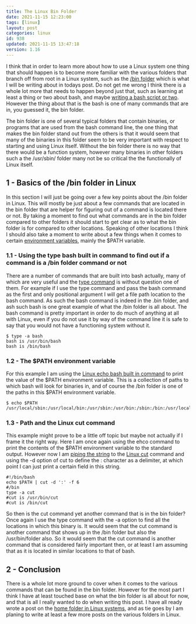 ```yaml
---
title: The Linux Bin Folder
date: 2021-11-15 12:23:00
tags: [linux]
layout: post
categories: linux
id: 938
updated: 2021-11-15 13:47:18
version: 1.16
---
```


I think that in order to learn more about how to use a Linux system one thing that should happen is to become more familiar with the various folders that branch off from root in a Linux system, such as the [\/bin folder](https://ostoday.org/linux/what-is-bin-in-linux.html) which is what I will be writing about in todays post. Do not get me wrong I think there is a whole lot more that needs to happen beyond just that, such as learning at least a thing or two about bash, and maybe [writing a bash script or two](/2020/11/27/linux-bash-script/). However the thing about that is the bash is one of many commands that are in, you guessed it, the bin folder. 

The bin folder is one of several typical folders that contain binaries, or programs that are used from the bash command line, the one thing that makes the bin folder stand out from the others is that it would seem that many of the binaries in this folder seem to be very important with respect to starting and using Linux itself. Without the bin folder there is no way that there would be a function system, however many binaries in other folders such a the \/usr\/sbin\/ folder many not be so critical the the functionally of Linux itself.

<!-- more -->

## 1 - Basics of the \/bin folder in Linux

In this section I will just be going over a few key points about the \/bin folder in Linux. This will mostly be just about a few commands that are located in the bin folder that are helper for figuring out of a command is located there or not. By taking a moment to find out what commands are in the bin folder compared to other folders it should start to get clear as to what the bin folder is for compared to other locations. Speaking of other locations I think I should also take a moment to write about a few things when it comes to certain [environment variables](/2020/10/29/linux-environment-variables/), mainly the \$PATH variable.

### 1.1 - Using the type bash built in command to find out if a command is a \/bin folder command or not

There are a number of commands that are built into bash actually, many of which are very useful and the [type command](/2021/02/11/linux-type/) is without question one of them. For example if I use the type command and pass the bash command as the first and only positional argument I will get a file path location to the bash command. As such the bash command is indeed in the \.bin folder, and ash such bash is one great example of what the \/bin folder is all about. The bash command is pretty important in order to do much of anything at all with Linux, even if you do not use it by way of the command line it is safe to say that you would not have a functioning system without it.

```
$ type -a bash
bash is /usr/bin/bash
bash is /bin/bash
```

### 1.2 - The \$PATH environment variable

For this example I am using the [Linux echo bash built in command](/2019/08/15/linux-echo/) to print the value of the \$PATH environment variable. This is a collection of paths to which bash will look for binaries in, and of course the \/bin folder is one of the paths in this \$PATH environment variable.

```
$ echo $PATH
/usr/local/sbin:/usr/local/bin:/usr/sbin:/usr/bin:/sbin:/bin:/usr/local/games:/usr/games
```

### 1.3 - Path and the Linux cut command

This example might prove to be a little off topic but maybe not actually if I frame it the right way. Here I am once again using the ehco command to print the contents of the \$PATH environment variable to the standard output. However now I am [piping the string](/2020/10/09/linux-pipe/) to the [Linux cut](/2020/11/19/linux-cut/) command and using the -d option of cut to define the \: character as a delimiter, at which point I can just print a certain field in this string.

```
#!/bin/bash
echo $PATH | cut -d ':' -f 6
#/bin
type -a cut
#cut is /usr/bin/cut
#cut is /bin/cut
```

So then is the cut command yet another command that is in the bin folder? Once again I use the type command with the -a option to find all the locations in which this binary is. It would seem that the cut command is another command that shows up in the \/bin folder but also the \/usr/bin/folder also. So it would seem that the cut command is another command that is considered fairly important then, or at least I am assuming that as it is located in similar locations to that of bash.


## 2 - Conclusion

There is a whole lot more ground to cover when it comes to the various commands that can be found in the bin folder. However for the most part I think I have at least touched base on what the bin folder is all about for now, and that is all I really wanted to do when writing this post. I have all ready wrote a post on the [home folder in Linux systems](/2021/11/12/linux-folders-home/), and as tie goes by I am planing to write at least a few more posts on the various folders in Linux.